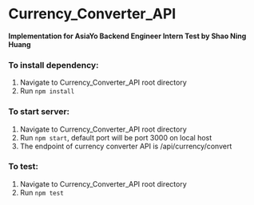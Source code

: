 # Currency_Converter_API
**Implementation for AsiaYo Backend Engineer Intern Test by Shao Ning Huang**

### To install dependency:

1. Navigate to Currency_Converter_API root directory
2. Run ```npm install```

### To start server:

1. Navigate to Currency_Converter_API root directory
2. Run ```npm start```, default port will be port 3000 on local host
3. The endpoint of currency converter API is /api/currency/convert 

### To test:

1. Navigate to Currency_Converter_API root directory
2. Run ```npm test```
